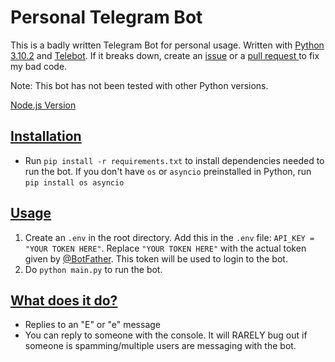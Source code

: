 <!-- HTML in markdown :weirdchamp: -->

<h1>Personal Telegram Bot</h1>

<p>This is a badly written Telegram Bot for personal usage. Written with <a href="https://www.python.org/downloads/release/python-3102/">Python 3.10.2</a> and <a href="https://pypi.org/project/pyTelegramBotAPI/">Telebot</a>. If it breaks down, create an <a href="https://github.com/rushianotpettan/personal-telegram-bot/issues">issue</a> or a <a href="https://github.com/rushianotpettan/personal-telegram-bot/pulls">pull request </a>to fix my bad code.</p>

<p>Note: This bot has not been tested with other Python versions.</p>

[Node.js Version](https://github.com/blacbrue/personal-telegram-bot/tree/main/node-js-version)

<h2 style="text-decoration: underline">Installation</h2>
<ul>
    <li>Run <code>pip install -r requirements.txt</code> to install dependencies needed to run the bot. If you don't have <code>os</code> or <code>asyncio</code> preinstalled in Python, run <code>pip install os asyncio</code></li>
</ul>

<h2 style="text-decoration: underline">Usage</h2>
<ol>
    <li>Create an <code>.env</code> in the root directory. Add this in the <code>.env</code> file: <code>API_KEY = "YOUR TOKEN HERE"</code>. Replace <code>"YOUR TOKEN HERE"</code> with the actual token given by <a href="https://t.me/BotFather">@BotFather</a>. This token will be used to login to the bot.</li>
    <li>Do <code>python main.py</code> to run the bot.</li>
</ol>

<h2 style="text-decoration: underline">What does it do?</h2>
<ul>
    <li>Replies to an "E" or "e" message</li>
    <li>You can reply to someone with the console. It will RARELY bug out if someone is spamming/multiple users are messaging with the bot.</li>
</ul>
